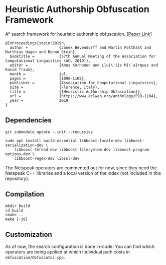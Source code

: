 # Heuristic Authorship Obfuscation Framework

A* search framework for heuristic authorship obfuscation.
[[Paper Link](https://webis.de/downloads/publications/papers/stein_2019m.pdf)]

    @InProceedings{stein:2019n,
      author =              {Janek Bevendorff and Martin Potthast and Matthias Hagen and Benno Stein},
      booktitle =           {57th Annual Meeting of the Association for Computational Linguistics (ACL 2019)},
      editor =              {Anna Korhonen and Llu{\'i}s M{\`a}rquez and David Traum},
      month =               jul,
      pages =               {1098-1108},
      publisher =           {Association for Computational Linguistics},
      site =                {Florence, Italy},
      title =               {{Heuristic Authorship Obfuscation}},
      url =                 {https://www.aclweb.org/anthology/P19-1104},
      year =                2019
    }

    
## Dependencies
    
    git submodule update --init --recursive
    
    sudo apt install build-essential libboost-locale-dev libboost-serialization-dev \
        libboost-thread-dev libboost-filesystem-dev libboost-program-options-dev \
        libboost-regex-dev libssl-dev

The Netspeak operators are commented out for now, since they need the Netspeak C++
libraries and a local version of the index (not included in this repository).

## Compilation

    mkdir build
    cd build
    cmake ..
    make [-j8]

## Customization

As of now, the search configuration is done in-code. You can find which operators
are being applied at which individual path costs in `obfuscation/Obfuscator.cpp`.
